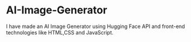 # AI-Image-Generator
I have made an AI Image Generator using Hugging Face API and front-end technologies like HTML,CSS and JavaScript.
